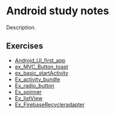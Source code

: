 # Android study notes

Description.

Exercises
---
- [Android_UI_first_app](/s/Android_UI_first_app)
- [ex_MVC_Button_toast](/s/ex_MVC_Button_toast)
- [ex_basic_startActivity](/s/ex_basic_startActivity)
- [Ex_activity_bundle](/s/Ex_activity_bundle)
- [Ex_radio_button](/s/Ex_radio_button)
- [Ex_spinner](/s/Ex_spinner)
- [Ex_listView](/s/Ex_listView)
- [Ex_FirebaseRecycleradapter](/s/Ex_FirebaseRecycleradapter)



